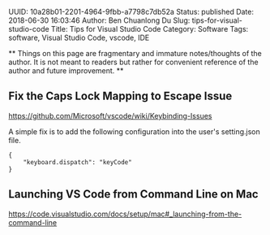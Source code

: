 UUID: 10a28b01-2201-4964-9fbb-a7798c7db52a
Status: published
Date: 2018-06-30 16:03:46
Author: Ben Chuanlong Du
Slug: tips-for-visual-studio-code
Title: Tips for Visual Studio Code
Category: Software
Tags: software, Visual Studio Code, vscode, IDE

**
Things on this page are
fragmentary and immature notes/thoughts of the author.
It is not meant to readers
but rather for convenient reference of the author and future improvement.
**


## Fix the Caps Lock Mapping to Escape Issue

https://github.com/Microsoft/vscode/wiki/Keybinding-Issues

A simple fix is to add the following configuration into the user's setting.json file.

```
{
    "keyboard.dispatch": "keyCode"
}
```


## Launching VS Code from Command Line on Mac 

https://code.visualstudio.com/docs/setup/mac#_launching-from-the-command-line